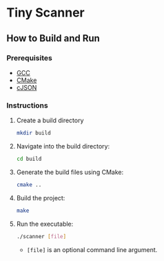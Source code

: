 # Tiny Scanner

## How to Build and Run

### Prerequisites

- [GCC](https://gcc.gnu.org/)
- [CMake](https://cmake.org/)
- [cJSON](https://github.com/DaveGamble/cJSON)

### Instructions

1. Create a build directory
   ```sh
   mkdir build
   ```
2. Navigate into the build directory:
   ```sh
   cd build
   ```
3. Generate the build files using CMake:
   ```sh
   cmake ..
   ```
4. Build the project:
   ```sh
   make
   ```
5. Run the executable:
   ```sh
   ./scanner [file]
   ```
   - `[file]` is an optional command line argument.

